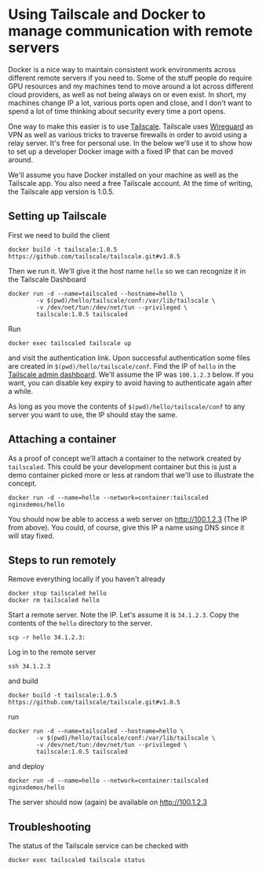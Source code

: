 # Using Tailscale and Docker to manage communication with remote servers

Docker is a nice way to maintain consistent work environments across different remote servers if you need to. Some of the stuff people do require GPU resources and my machines tend to move around a lot across different cloud providers, as well as not being always on or even exist. In short, my machines change IP a lot, various ports open and close, and I don't want to spend a lot of time thinking about security every time a port opens.

One way to make this easier is to use [Tailscale](https://tailscale.com/). Tailscale uses [Wireguard](https://www.wireguard.com/) as VPN as well as various tricks to traverse firewalls in order to avoid using a relay server. It's free for personal use. In the below we'll use it to show how to set up a developer Docker image with a fixed IP that can be moved around.

We'll assume you have Docker installed on your machine as well as the Tailscale app. You also need a free Tailscale account. At the time of writing, the Tailscale app version is 1.0.5.

## Setting up Tailscale

First we need to build the client

```
docker build -t tailscale:1.0.5 https://github.com/tailscale/tailscale.git#v1.0.5
```

Then we run it. We'll give it the host name `hello` so we can recognize it in the Tailscale Dashboard

```
docker run -d --name=tailscaled --hostname=hello \
        -v $(pwd)/hello/tailscale/conf:/var/lib/tailscale \
        -v /dev/net/tun:/dev/net/tun --privileged \
        tailscale:1.0.5 tailscaled
```

Run
```
docker exec tailscaled tailscale up
```
and visit the authentication link. Upon successful authentication some files are created in `$(pwd)/hello/tailscale/conf`. Find the IP of `hello` in the [Tailscale admin dashboard](https://login.tailscale.com/admin/machines). We'll assume the IP was `100.1.2.3` below. If you want, you can disable key expiry to avoid having to authenticate again after a while.

As long as you move the contents of `$(pwd)/hello/tailscale/conf` to any server you want to use, the IP should stay the same.

## Attaching a container

As a proof of concept we'll attach a container to the network created by `tailscaled`. This could be your development container but this is just a demo container picked more or less at random that we'll use to illustrate the concept.

```
docker run -d --name=hello --network=container:tailscaled nginxdemos/hello
```

You should now be able to access a web server on http://100.1.2.3 (The IP from above). You could, of course, give this IP a name using DNS since it will stay fixed.

## Steps to run remotely

Remove everything locally if you haven't already
```
docker stop tailscaled hello
docker rm tailscaled hello
```

Start a remote server. Note the IP. Let's assume it is `34.1.2.3`. Copy the contents of the `hello` directory to the server.
```
scp -r hello 34.1.2.3:
```
Log in to the remote server
```
ssh 34.1.2.3
```

and build
```
docker build -t tailscale:1.0.5 https://github.com/tailscale/tailscale.git#v1.0.5
```
run
```
docker run -d --name=tailscaled --hostname=hello \
        -v $(pwd)/hello/tailscale/conf:/var/lib/tailscale \
        -v /dev/net/tun:/dev/net/tun --privileged \
        tailscale:1.0.5 tailscaled
```
and deploy
```
docker run -d --name=hello --network=container:tailscaled nginxdemos/hello
```

The server should now (again) be available on http://100.1.2.3

## Troubleshooting

The status of the Tailscale service can be checked with
```
docker exec tailscaled tailscale status
```
